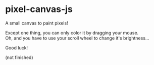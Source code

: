 # pixel-canvas-js
 
 A small canvas to paint pixels!

 Except one thing, you can only color it by dragging your mouse. <br>
 Oh, and you have to use your scroll wheel to change it's brightness...

 Good luck!

 (not finished)
